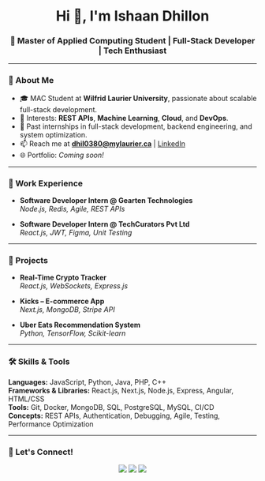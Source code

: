 <h1 align="center">Hi 👋, I'm Ishaan Dhillon</h1>
<h3 align="center">🚀 Master of Applied Computing Student | Full-Stack Developer | Tech Enthusiast</h3>

---

### 🧠 About Me
- 🎓 MAC Student at **Wilfrid Laurier University**, passionate about scalable full-stack development.
- 🔬 Interests: **REST APIs**, **Machine Learning**, **Cloud**, and **DevOps**.
- 💼 Past internships in full-stack development, backend engineering, and system optimization.
- 📫 Reach me at **dhil0380@mylaurier.ca** | [LinkedIn](https://www.linkedin.com/in/ishaan-dhillon-080182235/)  
- 🌐 Portfolio: *Coming soon!*

---

### 💼 Work Experience

- **Software Developer Intern @ Gearten Technologies**  
  *Node.js, Redis, Agile, REST APIs*

- **Software Developer Intern @ TechCurators Pvt Ltd**  
  *React.js, JWT, Figma, Unit Testing*

---

### 📂 Projects

- **Real-Time Crypto Tracker**  
  *React.js, WebSockets, Express.js*

- **Kicks – E-commerce App**  
  *Next.js, MongoDB, Stripe API*

- **Uber Eats Recommendation System**  
  *Python, TensorFlow, Scikit-learn*

---

### 🛠️ Skills & Tools

**Languages:** JavaScript, Python, Java, PHP, C++  
**Frameworks & Libraries:** React.js, Next.js, Node.js, Express, Angular, HTML/CSS  
**Tools:** Git, Docker, MongoDB, SQL, PostgreSQL, MySQL, CI/CD  
**Concepts:** REST APIs, Authentication, Debugging, Agile, Testing, Performance Optimization

---

### 🔗 Let's Connect!

<p align="center">
  <a href="mailto:dhil0380@mylaurier.ca"><img src="https://img.shields.io/badge/Email-Dhil0380@mylaurier.ca-D14836?style=for-the-badge&logo=gmail&logoColor=white"/></a>
  <a href="https://www.linkedin.com/in/ishaan-dhillon-080182235/"><img src="https://img.shields.io/badge/LinkedIn-Profile-blue?style=for-the-badge&logo=linkedin"/></a>
  <a href="https://github.com/amateurandroid"><img src="https://img.shields.io/badge/GitHub-amateurandroid-black?style=for-the-badge&logo=github"/></a>
</p>
